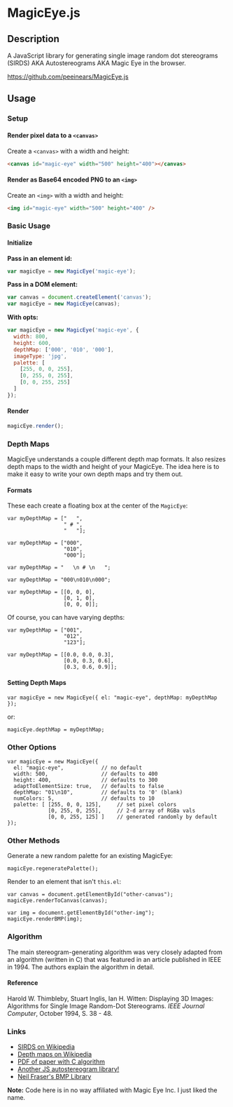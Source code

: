 MagicEye.js
===========

## Description

A JavaScript library for generating single image random dot stereograms
(SIRDS) AKA Autostereograms AKA Magic Eye in the browser.

https://github.com/peeinears/MagicEye.js

## Usage

### Setup

#### Render pixel data to a `<canvas>`

Create a `<canvas>` with a width and height:

```html
<canvas id="magic-eye" width="500" height="400"></canvas>
```

#### Render as Base64 encoded PNG to an `<img>`

Create an `<img>` with a width and height:

```html
<img id="magic-eye" width="500" height="400" />
```

### Basic Usage

#### Initialize

__Pass in an element id:__
```javascript
var magicEye = new MagicEye('magic-eye');
```

__Pass in a DOM element:__
```javascript
var canvas = document.createElement('canvas');
var magicEye = new MagicEye(canvas);
```

__With opts:__
```javascript
var magicEye = new MagicEye('magic-eye', {
  width: 800,
  height: 600,
  depthMap: ['000', '010', '000'],
  imageType: 'jpg',
  palette: [
    [255, 0, 0, 255],
    [0, 255, 0, 255],
    [0, 0, 255, 255]
  ]
});
```

#### Render
```javascript
magicEye.render();
```
    
### Depth Maps

MagicEye understands a couple different depth map formats. It also
resizes depth maps to the width and height of your MagicEye. The idea
here is to make it easy to write your own depth maps and try them out.

#### Formats

These each create a floating box at the center of the `MagicEye`:

    var myDepthMap = ["   ",
                      " # ",
                      "   "];

    var myDepthMap = ["000",
                      "010",
                      "000"];

    var myDepthMap = "   \n # \n   ";

    var myDepthMap = "000\n010\n000";

    var myDepthMap = [[0, 0, 0],
                      [0, 1, 0],
                      [0, 0, 0]];

Of course, you can have varying depths:

    var myDepthMap = ["001",
                      "012",
                      "123"];

    var myDepthMap = [[0.0, 0.0, 0.3],
                      [0.0, 0.3, 0.6],
                      [0.3, 0.6, 0.9]];

#### Setting Depth Maps

    var magicEye = new MagicEye({ el: "magic-eye", depthMap: myDepthMap });

or:

    magicEye.depthMap = myDepthMap;

### Other Options

    var magicEye = new MagicEye({
      el: "magic-eye",            // no default
      width: 500,                 // defaults to 400
      height: 400,                // defaults to 300
      adaptToElementSize: true,   // defaults to false
      depthMap: "01\n10",         // defaults to '0' (blank)
      numColors: 5,               // defaults to 10
      palette: [ [255, 0, 0, 125],     // set pixel colors
                 [0, 255, 0, 255],     // 2-d array of RGBa vals
                 [0, 0, 255, 125] ]    // generated randomly by default
    });


### Other Methods

Generate a new random palette for an existing MagicEye:

    magicEye.regeneratePalette();

Render to an element that isn't `this.el`:

    var canvas = document.getElementById("other-canvas");
    magicEye.renderToCanvas(canvas);

    var img = document.getElementById("other-img");
    magicEye.renderBMP(img);

### Algorithm

The main stereogram-generating algorithm was very closely adapted from
an algorithm (written in C) that was featured in an article published in
IEEE in 1994. The authors explain the algorithm in detail.

#### Reference

Harold W. Thimbleby, Stuart Inglis, Ian H. Witten: Displaying 3D Images:
Algorithms for Single Image Random-Dot Stereograms. *IEEE Journal
Computer*, October 1994, S. 38 - 48.

### Links

 * [SIRDS on Wikipedia](http://en.wikipedia.org/wiki/Autostereogram#Random-dot)
 * [Depth maps on Wikipedia](http://en.wikipedia.org/wiki/Depth_map)
 * [PDF of paper with C algorithm](http://www.cs.sfu.ca/CourseCentral/414/li/material/refs/SIRDS-Computer-94.pdf)
 * [Another JS autostereogram library!](https://github.com/dgtized/autostereogram/)
 * [Neil Fraser's BMP
   Library](http://neil.fraser.name/software/bmp_lib/)

__Note:__ Code here is in no way affiliated with Magic Eye Inc. I just
liked the name.

